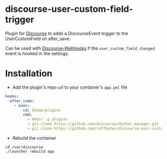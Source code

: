discourse-user-custom-field-trigger
=======================

Plugin for [Discourse](http://discourse.org) to adds a DiscourseEvent trigger to the UserCustomField on after_save.

Can be used with [Discourse-Webhooks](https://github.com/rcfox/Discourse-Webhooks) if the `user_custom_field_changed` event is hooked in the settings.

Installation
============

* Add the plugin's repo url to your container's `app.yml` file

```yml
hooks:
  after_code:
    - exec:
        cd: $home/plugins
        cmd:
          - mkdir -p plugins
          - git clone https://github.com/discourse/docker_manager.git
          - git clone https://github.com/ruffbytes/discourse-user-custom-field-trigger.git
```

* Rebuild the container

```
cd /var/discourse
./launcher rebuild app
```
